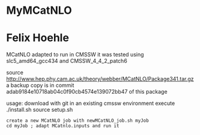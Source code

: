MyMCatNLO
=========
Felix Hoehle
=========
MCatNLO adapted to run in CMSSW
it was tested using slc5_amd64_gcc434 and CMSSW_4_4_2_patch6

source http://www.hep.phy.cam.ac.uk/theory/webber/MCatNLO/Package341.tar.gz 
a backup copy is in commit adab9184e10718ab04c0f90cb4574e139072bb47 of this package

usage: 	download with git in an existing cmssw environment
	execute ./install.sh
	source setup.sh

	create a new MCatNLO job with newMCatNLO_job.sh myJob
	cd myJob ; adapt MCatnlo.inputs and run it

